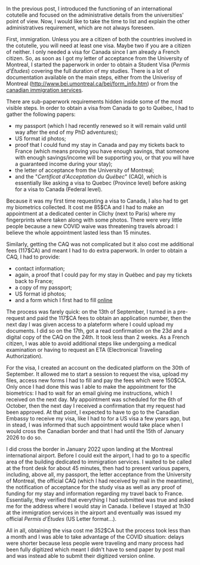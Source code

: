 <!--
.. title: 005 - Visa and Immigration
.. slug: 005
.. date: 2022-07-28 09:52:37 UTC-04:00
.. tags: draft
.. category: draft
.. link: 
.. description: 
.. type: text
-->

<!-- If you're still hanging in there, let's talk about immigration, housing and insurance, bank... in the next post! -->

In the previous post, I introduced the functioning of an international cotutelle and focused on the administrative details from the universities' point of view. Now, I would like to take the time to list and explain the other administratives requirement, which are not always foreseen. 

First, immigration. Unless you are a citizen of both the countries involved in the cotutelle, you will need at least one visa. Maybe two if you are a citizen of neither. I only needed a visa for Canada since I am already a French citizen. So, as soon as I got my letter of acceptance from the University of Montreal, I started the paperwork in order to obtain a Student Visa (*Permis d'Études*) covering the full duration of my studies. There is a lot of documentation available on the main steps, either from the Univerisy of Montreal (http://www.bei.umontreal.ca/bei/form_info.htm) or from the [canadian immigration services](https://www.canada.ca/fr/immigration-refugies-citoyennete/services/etudier-canada/permis-etudes/presenter-demande.html).

There are sub-paperwork requirements hidden inside some of the most visible steps. In order to obtain a visa from Canada to go to Québec, I had to gather the following papers:

- my passport (which I had recently renewed so it will remain valid until way after the end of my PhD adventures);
- US format id photos;
- proof that I could fund my stay in Canada and pay my tickets back to France (which means proving you have enough savings, that someone with enough savings/income will be supporting you, or that you will have a guaranteed income during your stay);
- the letter of acceptance from the University of Montreal;
- and the "*Certificat d'Acceptation du Québec*" (CAQ), which is essentially like asking a visa to Quebec (Province level) before asking for a visa to Canada (Federal level).

Because it was my first time requesting a visa to Canada, I also had to get my biometrics collected. It cost me 85$CA and I had to make an appointment at a dedicated center in Clichy (next to Paris) where my fingerprints where taken along with some photos. There were very little people because a new COVID waive was threatening travels abroad: I believe the whole appointment lasted less than 15 minutes.  

Similarly, getting the CAQ was not complicated but it also cost me additional fees (117$CA) and meant I had to do extra paperwork. In order to obtain a CAQ, I had to provide:

- contact information;
- again, a proof that I could pay for my stay in Québec and pay my tickets back to France;
- a copy of my passport;
- US format id photos;
- and a form which I first had to fill [online](http://www.immigration-quebec.gouv.qc.ca/fr/services/caq-electronique/index.html)

The process was farely quick: on the 13th of September, I turned in a pre-request and paid the 117$CA fees to obtain an application number, then the next day I was given access to a plateform where I could upload my documents. I did so on the 17th, got a read confirmation on the 23d and a digital copy of the CAQ on the 24th. It took less than 2 weeks. As a French citizen, I was able to avoid additional steps like undergoing a medical examination or having to request an ETA (Electronical Traveling Authorization).  

For the visa, I created an account on the dedicated platform on the 30th of September. It allowed me to start a session to request the visa, upload my files, access new forms I had to fill and pay the fees which were 150$CA. Only once I had done this was I able to make the appointment for the biometrics: I had to wait for an email giving me instructions, which I received on the next day. My appointment was scheduled for the 6th of October, then the next day I received a confirmation that my request had been approved. At that point, I expected to have to go to the Canadian Embassy to receive my visa, like I had to for a US visa a few years ago, but in stead, I was informed that such appointment would take place when I would cross the Canadian border and that I had until the 15th of January 2026 to do so.

I did cross the border in January 2022 upon landing at the Montreal international airport. Before I could exit the airport, I had to go to a specific area of the building dedicated to immigration services. I waited to be called at the front desk for about 45 minutes, then had to present various papers, including, above all, my passport, the letter acceptance from the University of Montreal, the official CAQ (which I had received by mail in the meantime), the notification of acceptance for the study visa as well as any proof of funding for my stay and information regarding my travel back to France. Essentially, they verified that everything I had submitted was true and asked me for the address where I would stay in Canada. I believe I stayed at 1h30 at the immigration services in the airport and eventually was issued my official *Permis d'Études* (US Letter format...).

All in all, obtaining the visa cost me 352$CA but the process took less than a month and I was able to take advantage of the COVID situation: delays were shorter because less people were traveling and many process had been fully digitized which meant I didn't have to send paper by post mail and was instead able to submit their digitized version online. 

